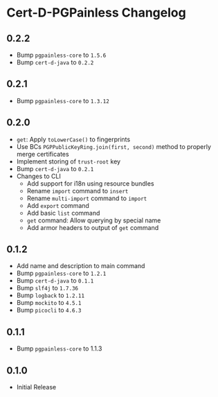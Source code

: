 <!--
SPDX-FileCopyrightText: 2022 Paul Schaub <info@pgpainless.org>
SPDX-License-Identifier: CC0-1.0
-->

# Cert-D-PGPainless Changelog

## 0.2.2
- Bump `pgpainless-core` to `1.5.6`
- Bump `cert-d-java` to `0.2.2`

## 0.2.1
- Bump `pgpainless-core` to `1.3.12`

## 0.2.0
- `get`: Apply `toLowerCase()` to fingerprints
- Use BCs `PGPPublicKeyRing.join(first, second)` method to properly merge certificates
- Implement storing of `trust-root` key
- Bump `cert-d-java` to `0.2.1`
- Changes to CLI
  - Add support for i18n using resource bundles
  - Rename `import` command to `insert`
  - Rename `multi-import` command to `import`
  - Add `export` command
  - Add basic `list` command
  - `get` command: Allow querying by special name
  - Add armor headers to output of `get` command

## 0.1.2
- Add name and description to main command
- Bump `pgpainless-core` to `1.2.1`
- Bump `cert-d-java` to `0.1.1`
- Bump `slf4j` to `1.7.36`
- Bump `logback` to `1.2.11`
- Bump `mockito` to `4.5.1`
- Bump `picocli` to `4.6.3`

## 0.1.1
- Bump `pgpainless-core` to 1.1.3

## 0.1.0
- Initial Release

